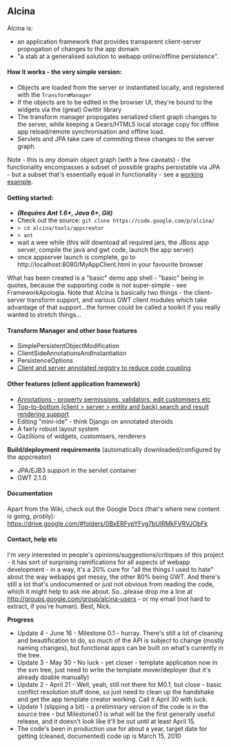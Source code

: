 ## Alcina ##
Alcina is:
  * an application framework that provides transparent client-server propogation of changes to the app domain
  * "a stab at a generalised solution to webapp online/offline persistence".

#### How it works - the very simple version: ####
  * Objects are loaded from the server or instantiated locally, and registered with the `TransformManager`
  * If the objects are to be edited in the browser UI, they're bound to the widgets via the (great) Gwittir library
  * The transform manager propogates serialized client graph changes to the server, while keeping a Gears/HTML5 local storage copy for offline app reload/remote synchronisation and offline load.
  * Servlets and JPA take care of commiting these changes to the server graph.

Note - this is _any_ domain object graph (with a few caveats) - the functionality encompasses a subset of possible graphs persistable via JPA - but a subset that's essentially equal in functionality - see a [working example](ExampleOfflineEditableDomain.md).

#### Getting started: ####
  * _**(Requires Ant 1.6+, Java 6+, Git)**_
  * Check out the source: `git clone https://code.google.com/p/alcina/`
  * `> cd alcina/tools/appcreator`
  * `> ant`
  * wait a wee while (this will download all required jars, the JBoss app server, compile the java and gwt code, launch the app server)
  * once appserver launch is complete, go to http://localhost:8080/MyAppClient.html in your favourite browser


What has been created is  a "basic" demo app shell - "basic" being in quotes, because the supporting code is _not_ super-simple - see FrameworkApologia. Note that Alcina is basically two things - the client-server transform support, and various GWT client modules which take advantage of that support...the former could be called a toolkit if you really wanted to stretch things...


#### Transform Manager and other base features ####
  * SimplePersistentObjectModification
  * ClientSideAnnotationsAndInstantiation
  * PersistenceOptions
  * [Client and server annotated registry to reduce code coupling](Registry.md)


#### Other features (client application framework) ####
  * [Annotations - property permissions, validators, edit customisers etc](ClientFrameworkAnnotations.md)
  * [Top-to-bottom (client > server > entity and back) search and result rendering support](ObjectTreeRenderingAndSearch.md)
  * Editing "mini-ide" - think Django on annotated steroids
  * A fairly robust layout system
  * Gazillions of widgets, customisers, renderers

**Build/deployment requirements**  (automatically downloaded/configured by the appcreator)
  * JPA/EJB3 support in the servlet container
  * GWT 2.1.0

#### Documentation ####
Apart from the Wiki, check out the Google Docs (that's where new content is going, probly):
https://drive.google.com/#folders/0BxERFypYFvg7bUlRMkFVRVJObFk

#### Contact, help etc ####
I'm _very_ interested in people's opinions/suggestions/critiques of this project - it has sort of surprising ramifications for all aspects of webapp development - in a way, it's a 20% cure for "all the things I used to hate" about the way webapps get messy, the other 80% being GWT. And there's still a lot that's undocumented or just not obvious from reading the code, which it might help to ask me about. So...please drop me a line at http://groups.google.com/group/alcina-users - or my email (not hard to extract, if you're human). Best, Nick.

**Progress**
  * Update 4 - June 16 - Milestone 0.1 - hurray. There's still a lot of cleaning and beautification to do, so much of the API is subject to change (mostly naming changes), but functional apps can be built on what's currently in the tree.
  * Update 3 - May 30 - No luck - yet closer - template application now in the svn tree, just need to write the template mover/deployer (but it's already doable manually)
  * Update 2 - April 21 - Well, yeah, still not there for M0.1, but close - basic conflict resolution stuff done, so just need to clean up the handshake and get the app template creator working. Call it April 30 with luck.
  * Update 1 (slipping a bit) - a preliminary version of the code is in the source tree - but Milestone0.1 is what will be the first generally useful release, and it doesn't look like it'll be out until at least April 15.
  * The code's been in production use for about a year, target date for getting (cleaned, documented) code up is March 15, 2010
